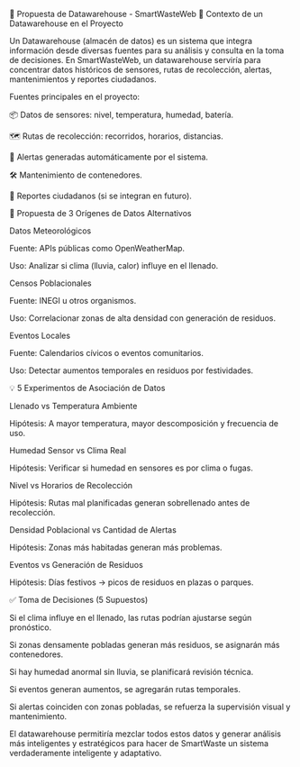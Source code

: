 🧱 Propuesta de Datawarehouse - SmartWasteWeb
📌 Contexto de un Datawarehouse en el Proyecto

Un Datawarehouse (almacén de datos) es un sistema que integra información desde diversas fuentes para su análisis y consulta en la toma de decisiones. En SmartWasteWeb, un datawarehouse serviría para concentrar datos históricos de sensores, rutas de recolección, alertas, mantenimientos y reportes ciudadanos.

Fuentes principales en el proyecto:

📦 Datos de sensores: nivel, temperatura, humedad, batería.

🗺️ Rutas de recolección: recorridos, horarios, distancias.

🔔 Alertas generadas automáticamente por el sistema.

🛠️ Mantenimiento de contenedores.

👥 Reportes ciudadanos (si se integran en futuro).

🎯 Propuesta de 3 Orígenes de Datos Alternativos

Datos Meteorológicos

Fuente: APIs públicas como OpenWeatherMap.

Uso: Analizar si clima (lluvia, calor) influye en el llenado.

Censos Poblacionales

Fuente: INEGI u otros organismos.

Uso: Correlacionar zonas de alta densidad con generación de residuos.

Eventos Locales

Fuente: Calendarios cívicos o eventos comunitarios.

Uso: Detectar aumentos temporales en residuos por festividades.

💡 5 Experimentos de Asociación de Datos

Llenado vs Temperatura Ambiente

Hipótesis: A mayor temperatura, mayor descomposición y frecuencia de uso.

Humedad Sensor vs Clima Real

Hipótesis: Verificar si humedad en sensores es por clima o fugas.

Nivel vs Horarios de Recolección

Hipótesis: Rutas mal planificadas generan sobrellenado antes de recolección.

Densidad Poblacional vs Cantidad de Alertas

Hipótesis: Zonas más habitadas generan más problemas.

Eventos vs Generación de Residuos

Hipótesis: Días festivos → picos de residuos en plazas o parques.

✅ Toma de Decisiones (5 Supuestos)

Si el clima influye en el llenado, las rutas podrían ajustarse según pronóstico.

Si zonas densamente pobladas generan más residuos, se asignarán más contenedores.

Si hay humedad anormal sin lluvia, se planificará revisión técnica.

Si eventos generan aumentos, se agregarán rutas temporales.

Si alertas coinciden con zonas pobladas, se refuerza la supervisión visual y mantenimiento.

El datawarehouse permitiría mezclar todos estos datos y generar análisis más inteligentes y estratégicos para hacer de SmartWaste un sistema verdaderamente inteligente y adaptativo.